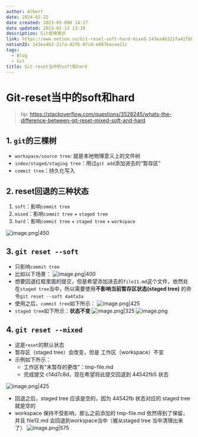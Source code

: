 ```yaml
---
author: Albert
date: 2024-02-22
date created: 2023-05-098 14:17
date updated: 2023-02-13 13:19
description: Git使用常识
link: https://www.notion.so/Git-reset-soft-hard-mixed-243ea4b321fa42fb8fcde887becee21c
notionID: 243ea4b3-21fa-42fb-8fcd-e887becee21c
tags:
  - Blog
  - Git
title: Git-reset当中的soft和hard
---
```


# Git-reset当中的soft和hard

> tip: https://stackoverflow.com/questions/3528245/whats-the-difference-between-git-reset-mixed-soft-and-hard

## 1. `git`的三棵树

- `workspace/source tree`: 就是本地物理意义上的文件树
- `index/staged/staging tree`：用过`git add`添加进去的“暂存区”
- `commit tree`：持久化写入

## 2. reset回退的三种状态

1. `soft`：影响`commit tree`
2. `mixed`：影响`commit tree` + `staged tree`
3. `hard`：影响`commit tree` + `staged tree` + `workspace`

![image.png|450](https://img-20221128.oss-cn-shanghai.aliyuncs.com/img-2022-11/20230213125910.png)

## 3. `git reset --soft`

- 只影响`commit tree`
- 比如以下场景：
  ![image.png|400](https://img-20221128.oss-cn-shanghai.aliyuncs.com/img-2022-11/20230213130100.png)
- 想要回退红框里面的提交，但是希望添加进去的`file11.md`这个文件，依然处在`staged tree`当中，所以需要使用**不影响当前暂存区状态(staged tree)** 的命令`git reset --soft 4a4fa3a`
- 使用之后，`commit tree`如下所示：
  ![image.png|425](https://img-20221128.oss-cn-shanghai.aliyuncs.com/img-2022-11/20230213130506.png)
- `staged tree`如下所示：**状态不变**
  ![image.png|325](https://img-20221128.oss-cn-shanghai.aliyuncs.com/img-2022-11/20230213130541.png)
  ![image.png](https://img-20221128.oss-cn-shanghai.aliyuncs.com/img-2022-11/20230213130620.png)

## 4. `git reset --mixed`

- 这是`reset`的默认状态
- 暂存区（staged tree）会改变，但是 工作区（workspace）不变
- 示例如下所示：
  - 工作区有“未暂存的更改”：tmp-file.md
  - 完成提交 c14d7c8d，现在希望将此提交回退到 44542fb5 状态

![image.png|425](https://img-20221128.oss-cn-shanghai.aliyuncs.com/img-2022-11/20230213131440.png)

- 回退之后，staged tree 应该是空的，因为 44542fb 状态对应的 staged tree 就是空的
- workspace 保持不受影响，那么之前添加的 tmp-file.md 依然得到了保留，并且 file12.md 会回退到workspace当中（被从staged tree 当中清理出来了）
  ![image.png|575](https://img-20221128.oss-cn-shanghai.aliyuncs.com/img-2022-11/20230213131912.png)
